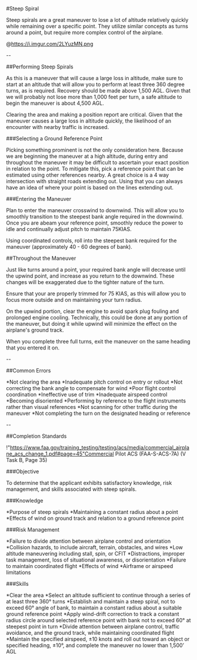 #Steep Spiral

Steep spirals are a great maneuver to lose a lot of altitude relatively quickly while remaining over a specific point. They utilize similar concepts as turns around a point, but require more complex control of the airplane.

@https://i.imgur.com/2LYuzMN.png

--

##Performing Steep Spirals

As this is a maneuver that will cause a large loss in altitude, make sure to start at an altitude that will allow you to perform at least three 360 degree turns, as is required. Recovery should be made above 1,500 AGL. Given that we will probably not lose more than 1,000 feet per turn, a safe altitude to begin the maneuver is about 4,500 AGL.

Clearing the area and making a position report are critical. Given that the maneuver causes a large loss in altitude quickly, the likelihood of an encounter with nearby traffic is increased.

###Selecting a Ground Reference Point

Picking something prominent is not the only consideration here. Because we are beginning the maneuver at a high altitude, during entry and throughout the maneuver it may be difficult to ascertain your exact position in relation to the point. To mitigate this, pick a reference point that can be estimated using other references nearby. A great choice is a 4 way intersection with straight roads extending out. Using that you can always have an idea of where your point is based on the lines extending out.

###Entering the Maneuver

Plan to enter the maneuver crosswind to downwind. This will allow you to smoothly transition to the steepest bank angle required in the downwind. Once you are abeam your reference point, smoothly reduce the power to idle and continually adjust pitch to maintain 75KIAS.

Using coordinated controls, roll into the steepest bank required for the maneuver (approximately 40 - 60 degrees of bank).

##Throughout the Maneuver

Just like turns around a point, your required bank angle will decrease until the upwind point, and increase as you return to the downwind. These changes will be exaggerated due to the tighter nature of the turn.

Ensure that your are properly trimmed for 75 KIAS, as this will allow you to focus more outside and on maintaining your turn radius.

On the upwind portion, clear the engine to avoid spark plug fouling and prolonged engine cooling. Technically, this could be done at any portion of the maneuver, but doing it while upwind will minimize the effect on the airplane's ground track.

When you complete three full turns, exit the maneuver on the same heading that you entered it on.



--

##Common Errors

*Not clearing the area
*Inadequate pitch control on entry or rollout
*Not correcting the bank angle to compensate for wind
*Poor flight control coordination
*Ineffective use of trim
*Inadequate airspeed control
*Becoming disoriented
*Performing by reference to the flight instruments rather than visual references
*Not scanning for other traffic during the maneuver
*Not completing the turn on the designated heading or reference

--

##Completion Standards

!"https://www.faa.gov/training_testing/testing/acs/media/commercial_airplane_acs_change_1.pdf#page=45"Commercial Pilot ACS (FAA-S-ACS-7A) (V Task B, Page 35)

###Objective

To determine that the applicant exhibits satisfactory knowledge, risk management, and skills associated with steep spirals.

###Knowledge

*Purpose of steep spirals
*Maintaining a constant radius about a point
*Effects of wind on ground track and relation to a ground reference point

###Risk Management

*Failure to divide attention between airplane control and orientation
*Collision hazards, to include aircraft, terrain, obstacles, and wires
*Low altitude maneuvering including stall, spin, or CFIT
*Distractions, improper task management, loss of situational awareness, or disorientation
*Failure to maintain coordinated flight
*Effects of wind
*Airframe or airspeed limitations

###Skills

*Clear the area
*Select an altitude sufficient to continue through a series of at least three 360° turns
*Establish and maintain a steep spiral, not to exceed 60° angle of bank, to maintain a constant radius about a suitable ground reference point
*Apply wind-drift correction to track a constant radius circle around selected reference point with bank not to exceed 60° at steepest point in turn
*Divide attention between airplane control, traffic avoidance, and the ground track, while maintaining coordinated flight
*Maintain the specified airspeed, ±10 knots and roll out toward an object or specified heading, ±10°, and complete the maneuver no lower than 1,500’ AGL
